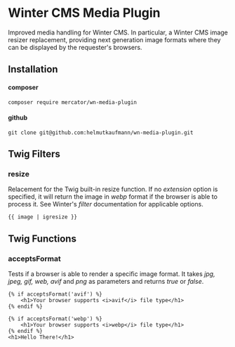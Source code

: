 # Winter CMS Media Plugin
Improved media handling for Winter CMS. In particular, a Winter CMS image resizer replacement, 
providing next generation image formats where they can be displayed by the requester's browsers.

## Installation
#### composer
```
composer require mercator/wn-media-plugin
```

#### github
```
git clone git@github.com:helmutkaufmann/wn-media-plugin.git
```

## Twig Filters

### resize
Relacement for the Twig built-in resize function. If no *extension* option is specified, 
it will return the image in *webp* format if the browser is able to process it. See Winter's *filter* 
documentation for applicable options.

```
{{ image | igresize }}
```



## Twig Functions
### acceptsFormat 
Tests if a browser is able to render a specific image format. It takes *jpg, jpeg, gif, web, avif* and *png* 
as parameters and returns *true* or *false*.

```
{% if acceptsFormat('avif') %}
    <h1>Your browser supports <i>avif</i> file type</h1>
{% endif %}

{% if acceptsFormat('webp') %}
    <h1>Your browser supports <i>webp</i> file type</h1>
{% endif %}
<h1>Hello There!</h1>
```

